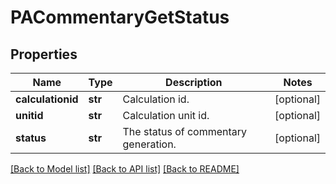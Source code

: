# PACommentaryGetStatus


## Properties
Name | Type | Description | Notes
------------ | ------------- | ------------- | -------------
**calculationid** | **str** | Calculation id. | [optional] 
**unitid** | **str** | Calculation unit id. | [optional] 
**status** | **str** | The status of commentary generation. | [optional] 

[[Back to Model list]](../README.md#documentation-for-models) [[Back to API list]](../README.md#documentation-for-api-endpoints) [[Back to README]](../README.md)


